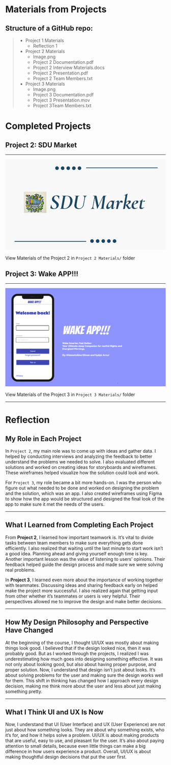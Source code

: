 # Materials from Projects
## Structure of a GitHub repo:

> * Project 1 Materials
> 	* Reflection 1
> * Project 2 Materials
> 	* Image.png
> 	* Project 2 Documentation.pdf
> 	* Project 2 Interview Materials.docs
> 	* Project 2 Presentation.pdf
> 	* Project 2 Team Members.txt
> * Project 3 Materials
> 	* Image.png
> 	* Project 3 Documentation.pdf
> 	* Project 3 Presentation.mov
> 	* Project 3Team Members.txt

# Completed Projects

## Project 2: SDU Market
---
![alt text](https://github.com/AsyqD/UIUXportfolio/blob/main/Project%202%20materials/Image.png)

View Materials of the Project 2 in `Project 2 Materials/` folder

## Project 3: Wake APP!!!
---
![alt text](https://github.com/AsyqD/UIUXportfolio/blob/main/Project%203%20materials/Image.png)

View Materials of the Project 3 in `Project 3 Materials/` folder

---

# **Reflection**

## **My Role in Each Project**

In `Project 2`, my main role was to come up with ideas and gather data. I helped by conducting interviews and analyzing the feedback to better understand the problems we needed to solve. I also evaluated different solutions and worked on creating ideas for storyboards and wireframes. These wireframes helped visualize how the solution could look and work.

For `Project 3`, my role became a bit more hands-on. I was the person who figure out what needed to be done and worked on designing the problem and the solution, which was an app. I also created wireframes using Figma to show how the app would be structured and designed the final look of the app to make sure it met the needs of the users.

---

## **What I Learned from Completing Each Project**

From **Project 2**, I learned how important teamwork is. It’s vital to divide tasks between team members to make sure everything gets done efficiently. I also realized that waiting until the last minute to start work isn’t a good idea. Planning ahead and giving yourself enough time is key. Another important lesson was the value of listening to users’ opinions. Their feedback helped guide the design process and made sure we were solving real problems.

In **Project 3**, I learned even more about the importance of working together with teammates. Discussing ideas and sharing feedback early on helped make the project more successful. I also realized again that getting input from other whether it’s teammates or users is very helpful. Their perspectives allowed me to improve the design and make better decisions.

---

## **How My Design Philosophy and Perspective Have Changed**

At the beginning of the course, I thought UI/UX was mostly about making things look good. I believed that if the design looked nice, then it was probably good. But as I worked through the projects, I realized I was underestimating how much goes into designing something effective. It was not only about looking good, but also about having proper purpose, and proper solution. Now, I understand that design isn’t just about looks. It’s about solving problems for the user and making sure the design works well for them. This shift in thinking has changed how I approach every design decision, making me think more about the user and less about just making something pretty.

---

## **What I Think UI and UX Is Now**

Now, I understand that UI (User Interface) and UX (User Experience) are not just about how something looks. They are about why something exists, who it’s for, and how it helps solve a problem. UI/UX is about making products that are useful, easy to use, and pleasant for the user. It’s also about paying attention to small details, because even little things can make a big difference in how users experience a product. Overall, UI/UX is about making thoughtful design decisions that put the user first.
